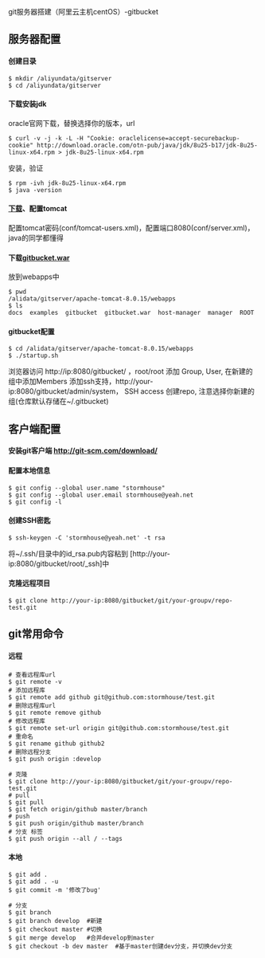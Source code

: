 git服务器搭建（阿里云主机centOS）-gitbucket

## 服务器配置
#### 创建目录

```
$ mkdir /aliyundata/gitserver
$ cd /aliyundata/gitserver
```

#### 下载安装jdk
oracle官网下载，替换选择你的版本，url

```
$ curl -v -j -k -L -H "Cookie: oraclelicense=accept-securebackup-cookie" http://download.oracle.com/otn-pub/java/jdk/8u25-b17/jdk-8u25-linux-x64.rpm > jdk-8u25-linux-x64.rpm
```

安装，验证

```
$ rpm -ivh jdk-8u25-linux-x64.rpm
$ java -version
```

#### [下载](http://ftp.meisei-u.ac.jp/mirror/apache/dist/tomcat/tomcat-8/v8.0.15/bin/apache-tomcat-8.0.15.tar.gz)、配置tomcat

配置tomcat密码(conf/tomcat-users.xml)，配置端口8080(conf/server.xml)，java的同学都懂得

#### 下载[gitbucket.war](https://github.com/takezoe/gitbucket/releases/tag/2.6)

放到webapps中

```
$ pwd
/alidata/gitserver/apache-tomcat-8.0.15/webapps
$ ls
docs  examples  gitbucket  gitbucket.war  host-manager  manager  ROOT
```

#### gitbucket配置

```
$ cd /alidata/gitserver/apache-tomcat-8.0.15/webapps
$ ./startup.sh
```
浏览器访问  http://ip:8080/gitbucket/ ，root/root
添加 Group, User, 在新建的组中添加Members
添加ssh支持，http://your-ip:8080/gitbucket/admin/system， SSH access
创建repo, 注意选择你新建的组(仓库默认存储在~/.gitbucket)

## 客户端配置
#### 安装git客户端 http://git-scm.com/download/
#### 配置本地信息
``` shell
$ git config --global user.name "stormhouse"
$ git config --global user.email stormhouse@yeah.net
$ git config -l
```
#### 创建SSH密匙
```
$ ssh-keygen -C 'stormhouse@yeah.net' -t rsa
```
将~/.ssh/目录中的id_rsa.pub内容粘到 [http://your-ip:8080/gitbucket/root/_ssh]中

#### 克隆远程项目
```
$ git clone http://your-ip:8080/gitbucket/git/your-groupv/repo-test.git
```

## git常用命令 
#### 远程
```
# 查看远程库url
$ git remote -v
# 添加远程库
$ git remote add github git@github.com:stormhouse/test.git
# 删除远程库url
$ git remote remove github
# 修改远程库
$ git remote set-url origin git@github.com:stormhouse/test.git
# 重命名
$ git rename github github2
# 删除远程分支
$ git push origin :develop

# 克隆
$ git clone http://your-ip:8080/gitbucket/git/your-groupv/repo-test.git
# pull
$ git pull
$ git fetch origin/github master/branch
# push
$ git push origin/github master/branch
# 分支 标签
$ git push origin --all / --tags
```
#### 本地
```
$ git add .
$ git add . -u
$ git commit -m '修改了bug'

# 分支
$ git branch
$ git branch develop  #新建
$ git checkout master #切换
$ git merge develop   #合并develop到master
$ git checkout -b dev master  #基于master创建dev分支，并切换dev分支
```
